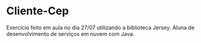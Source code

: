 # Cliente-Cep
 Exercício feito em aula no dia 27/07 utilizando a biblioteca Jersey. Aluna de desenvolvimento de serviços em nuvem com Java. 
